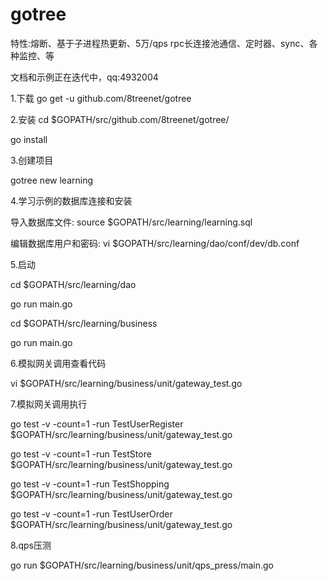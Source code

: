 # gotree
特性:熔断、基于子进程热更新、5万/qps rpc长连接池通信、定时器、sync、各种监控、等


文档和示例正在迭代中，qq:4932004


1.下载
go get -u github.com/8treenet/gotree


2.安装
cd $GOPATH/src/github.com/8treenet/gotree/

go install


3.创建项目

gotree new learning

4.学习示例的数据库连接和安装

导入数据库文件: 
source $GOPATH/src/learning/learning.sql

编辑数据库用户和密码: 
vi $GOPATH/src/learning/dao/conf/dev/db.conf


5.启动

cd $GOPATH/src/learning/dao

go run main.go

cd $GOPATH/src/learning/business

go run main.go



6.模拟网关调用查看代码

vi $GOPATH/src/learning/business/unit/gateway_test.go

7.模拟网关调用执行

go test -v -count=1 -run TestUserRegister $GOPATH/src/learning/business/unit/gateway_test.go

go test -v -count=1 -run TestStore $GOPATH/src/learning/business/unit/gateway_test.go

go test -v -count=1 -run TestShopping $GOPATH/src/learning/business/unit/gateway_test.go

go test -v -count=1 -run TestUserOrder $GOPATH/src/learning/business/unit/gateway_test.go


8.qps压测

go run $GOPATH/src/learning/business/unit/qps_press/main.go

